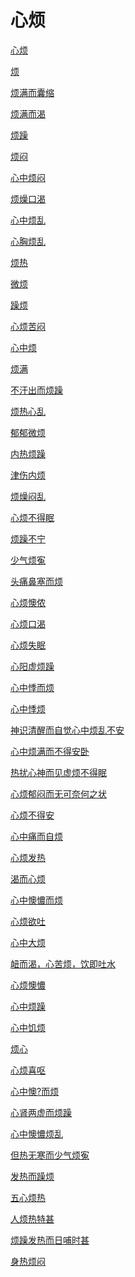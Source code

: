# 心烦[心烦](https://www.gmzyjc.com/search/result?wd=心烦)[烦](https://www.gmzyjc.com/search/result?wd=烦)[烦满而囊缩](https://www.gmzyjc.com/search/result?wd=烦满而囊缩)[烦满而渴](https://www.gmzyjc.com/search/result?wd=烦满而渴)[烦躁](https://www.gmzyjc.com/search/result?wd=烦躁)[烦闷](https://www.gmzyjc.com/search/result?wd=烦闷)[心中烦闷](https://www.gmzyjc.com/search/result?wd=心中烦闷)[烦燥口渴](https://www.gmzyjc.com/search/result?wd=烦燥口渴)[心中烦乱](https://www.gmzyjc.com/search/result?wd=心中烦乱)[心胸烦乱](https://www.gmzyjc.com/search/result?wd=心胸烦乱)[烦热](https://www.gmzyjc.com/search/result?wd=烦热)[微烦](https://www.gmzyjc.com/search/result?wd=微烦)[躁烦](https://www.gmzyjc.com/search/result?wd=躁烦)[心烦苦闷](https://www.gmzyjc.com/search/result?wd=心烦苦闷)[心中烦](https://www.gmzyjc.com/search/result?wd=心中烦)[烦满](https://www.gmzyjc.com/search/result?wd=烦满)[不汗出而烦躁](https://www.gmzyjc.com/search/result?wd=不汗出而烦躁)[烦热心乱](https://www.gmzyjc.com/search/result?wd=烦热心乱)[郁郁微烦](https://www.gmzyjc.com/search/result?wd=郁郁微烦)[内热烦躁](https://www.gmzyjc.com/search/result?wd=内热烦躁)[津伤内烦](https://www.gmzyjc.com/search/result?wd=津伤内烦)[烦燥闷乱](https://www.gmzyjc.com/search/result?wd=烦燥闷乱)[心烦不得眠](https://www.gmzyjc.com/search/result?wd=心烦不得眠)[烦躁不宁](https://www.gmzyjc.com/search/result?wd=烦躁不宁)[少气烦寃](https://www.gmzyjc.com/search/result?wd=少气烦寃)[头痛鼻塞而烦](https://www.gmzyjc.com/search/result?wd=头痛鼻塞而烦)[心烦懊侬](https://www.gmzyjc.com/search/result?wd=心烦懊侬)[心烦口渴](https://www.gmzyjc.com/search/result?wd=心烦口渴)[心烦失眠](https://www.gmzyjc.com/search/result?wd=心烦失眠)[心阳虚烦躁](https://www.gmzyjc.com/search/result?wd=心阳虚烦躁)[心中悸而烦](https://www.gmzyjc.com/search/result?wd=心中悸而烦)[心中悸烦](https://www.gmzyjc.com/search/result?wd=心中悸烦)[神识清醒而自觉心中烦乱不安](https://www.gmzyjc.com/search/result?wd=神识清醒而自觉心中烦乱不安)[心中烦满而不得安卧](https://www.gmzyjc.com/search/result?wd=心中烦满而不得安卧)[热扰心神而见虚烦不得眠](https://www.gmzyjc.com/search/result?wd=热扰心神而见虚烦不得眠)[心烦郁闷而无可奈何之状](https://www.gmzyjc.com/search/result?wd=心烦郁闷而无可奈何之状)[心烦不得安](https://www.gmzyjc.com/search/result?wd=心烦不得安)[心中痛而自烦](https://www.gmzyjc.com/search/result?wd=心中痛而自烦)[心烦发热](https://www.gmzyjc.com/search/result?wd=心烦发热)[渴而心烦](https://www.gmzyjc.com/search/result?wd=渴而心烦)[心中懊憹而烦](https://www.gmzyjc.com/search/result?wd=心中懊憹而烦)[心烦欲吐](https://www.gmzyjc.com/search/result?wd=心烦欲吐)[心中大烦](https://www.gmzyjc.com/search/result?wd=心中大烦)[衄而渴，心苦烦，饮即吐水](https://www.gmzyjc.com/search/result?wd=衄而渴，心苦烦，饮即吐水)[心烦懊憹](https://www.gmzyjc.com/search/result?wd=心烦懊憹)[心中烦躁](https://www.gmzyjc.com/search/result?wd=心中烦躁)[心中饥烦](https://www.gmzyjc.com/search/result?wd=心中饥烦)[烦心](https://www.gmzyjc.com/search/result?wd=烦心)[心烦喜呕](https://www.gmzyjc.com/search/result?wd=心烦喜呕)[心中懊?而烦](https://www.gmzyjc.com/search/result?wd=心中懊?而烦)[心肾两虚而烦躁](https://www.gmzyjc.com/search/result?wd=心肾两虚而烦躁)[心中懊憹烦乱](https://www.gmzyjc.com/search/result?wd=心中懊憹烦乱)[但热无寒而少气烦寃](https://www.gmzyjc.com/search/result?wd=但热无寒而少气烦寃)[发热而躁烦](https://www.gmzyjc.com/search/result?wd=发热而躁烦)[五心烦热](https://www.gmzyjc.com/search/result?wd=五心烦热)[人烦热特甚](https://www.gmzyjc.com/search/result?wd=人烦热特甚)[烦躁发热而日哺时甚](https://www.gmzyjc.com/search/result?wd=烦躁发热而日哺时甚)[身热烦闷](https://www.gmzyjc.com/search/result?wd=身热烦闷)